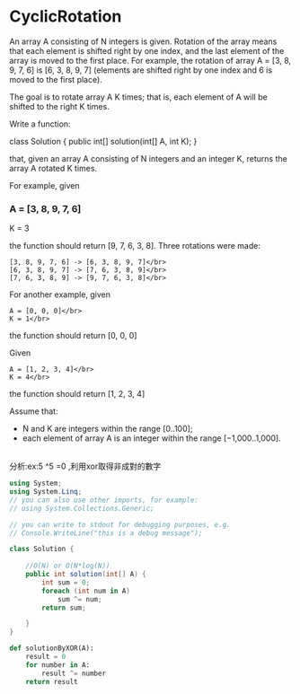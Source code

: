 # CyclicRotation
An array A consisting of N integers is given. Rotation of the array means that each element is shifted right by one index, and the last element of the array is moved to the first place. For example, the rotation of array A = [3, 8, 9, 7, 6] is [6, 3, 8, 9, 7] (elements are shifted right by one index and 6 is moved to the first place).

The goal is to rotate array A K times; that is, each element of A will be shifted to the right K times.</br>

Write a function:</br>

class Solution { public int[] solution(int[] A, int K); }</br>

that, given an array A consisting of N integers and an integer K, returns the array A rotated K times.</br>

For example, given</br>

### A = [3, 8, 9, 7, 6] ###
<p>  K = 3 </p>
the function should return [9, 7, 6, 3, 8]. Three rotations were made:</br>

    [3, 8, 9, 7, 6] -> [6, 3, 8, 9, 7]</br>
    [6, 3, 8, 9, 7] -> [7, 6, 3, 8, 9]</br>
    [7, 6, 3, 8, 9] -> [9, 7, 6, 3, 8]</br>
For another example, given</br>

    A = [0, 0, 0]</br>
    K = 1</br>
the function should return [0, 0, 0]</br>

Given</br>

    A = [1, 2, 3, 4]</br>
    K = 4</br>
the function should return [1, 2, 3, 4]</br>

Assume that:
<ul>
    <li>N and K are integers within the range [0..100];
    <li>each element of array A is an integer within the range [−1,000..1,000].</li></br>  
</ul>



分析:ex:5 ^5 =0 ,利用xor取得非成對的數字


```csharp
using System;
using System.Linq;
// you can also use other imports, for example:
// using System.Collections.Generic;

// you can write to stdout for debugging purposes, e.g.
// Console.WriteLine("this is a debug message");

class Solution {	
	
	//O(N) or O(N*log(N))
	public int solution(int[] A) {        
        int sum = 0;        
        foreach (int num in A)
            sum ^= num;            
        return sum;

    }
}
```

```python
def solutionByXOR(A):
    result = 0
    for number in A:
        result ^= number
    return result
```